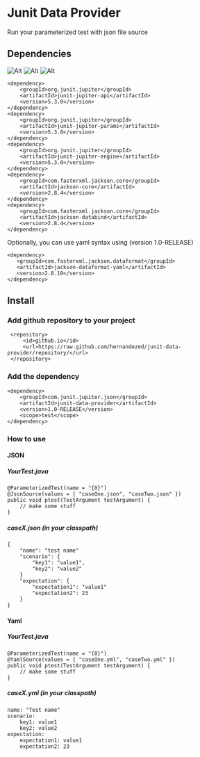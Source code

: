 # Junit Data Provider
Run your parameterized test with json file source

## Dependencies
![Alt](https://img.shields.io/badge/Jdk-+1.8.0-orange.svg?style=flat)
![Alt](https://img.shields.io/badge/Junit-5-green.svg?style=flat)
![Alt](https://img.shields.io/badge/Jackson-+2.8-blue.svg?style=flat)

~~~~
<dependency>
    <groupId>org.junit.jupiter</groupId>
    <artifactId>junit-jupiter-api</artifactId>
    <version>5.3.0</version>
</dependency>
<dependency>
    <groupId>org.junit.jupiter</groupId>
    <artifactId>junit-jupiter-params</artifactId>
    <version>5.3.0</version>
</dependency>
<dependency>
    <groupId>org.junit.jupiter</groupId>
    <artifactId>junit-jupiter-engine</artifactId>
    <version>5.3.0</version>
</dependency>
<dependency>
    <groupId>com.fasterxml.jackson.core</groupId>
    <artifactId>jackson-core</artifactId>
    <version>2.8.4</version>
</dependency>
<dependency>
    <groupId>com.fasterxml.jackson.core</groupId>
    <artifactId>jackson-databind</artifactId>
    <version>2.8.4</version>
</dependency>
~~~~

Optionally, you can use yaml syntax using (version 1.0-RELEASE)
~~~~
<dependency>
   <groupId>com.fasterxml.jackson.dataformat</groupId>
   <artifactId>jackson-dataformat-yaml</artifactId>
   <version>2.8.10</version>
</dependency>
~~~~
## Install
### Add github repository to your project
~~~~
 <repository>
     <id>github.io</id>
     <url>https://raw.github.com/hernandezed/junit-data-provider/repository/</url>
 </repository>
~~~~
### Add the dependency
~~~~
<dependency>
    <groupId>com.junit.jupiter.json</groupId>
    <artifactId>junit-data-provider</artifactId>
    <version>1.0-RELEASE</version>
    <scope>test</scope>
</dependency>
~~~~

### How to use
#### JSON
##### YourTest.java
~~~~
@ParameterizedTest(name = "{0}")
@JsonSource(values = { "caseOne.json", "caseTwo.json" })
public void ptest(TestArgument testArgument) {
    // make some stuff
}
~~~~

##### caseX.json (in your classpath)
~~~~
{
    "name": "test name"
    "scenario": {
        "key1": "value1",
        "key2": "value2"
    }
    "expectation": {
        "expectation1": "value1"
        "expectation2": 23
    }
}
~~~~
#### Yaml
##### YourTest.java
~~~~
@ParameterizedTest(name = "{0}")
@YamlSource(values = { "caseOne.yml", "caseTwo.yml" })
public void ptest(TestArgument testArgument) {
    // make some stuff
}
~~~~

##### caseX.yml (in your classpath)
~~~~
name: "Test name"
scenario:
    key1: value1
    key2: value2
expectation:
    expectation1: value1
    expectation2: 23
        
~~~~
